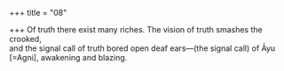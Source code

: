 +++
title = "08"

+++
Of truth there exist many riches. The vision of truth smashes the  crooked,  
and the signal call of truth bored open deaf ears—(the signal call) of  Āyu [=Agni], awakening and blazing.  